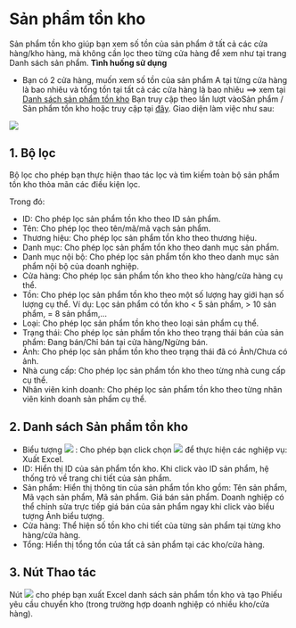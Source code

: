 # Sản phẩm tồn kho
Sản phẩm tồn kho giúp bạn xem số tồn của sản phẩm ở tất cả các cửa hàng/kho hàng, mà không cần lọc theo từng cửa hàng để xem như tại trang Danh sách sản phẩm.
**Tình huống sử dụng**
- Bạn có 2 cửa hàng, muốn xem số tồn của sản phẩm A tại từng cửa hàng là bao nhiêu và tổng tồn tại tất cả các cửa hàng là bao nhiêu ==> xem tại [Danh sách sản phẩm tồn kho](https://new.nhanh.vn/product/item/inventory)
Bạn truy cập theo lần lượt vàoSản phẩm / Sản phẩm tồn kho hoặc truy cập tại [đây](https://new.nhanh.vn/product/item/inventory).
Giao diện làm việc như sau:

![](https://raw.githubusercontent.com/nhanhapi/manual/master/docs/san-pham/img/sp-sptonkho.png)

## 1. Bộ lọc
Bộ lọc cho phép bạn thực hiện thao tác lọc và tìm kiếm toàn bộ sản phẩm tồn kho thỏa mãn các điều kiện lọc.

Trong đó:

- ID: Cho phép lọc sản phẩm tồn kho theo ID sản phẩm.
- Tên: Cho phép lọc theo tên/mã/mã vạch sản phẩm.
- Thương hiệu: Cho phép lọc sản phẩm tồn kho theo thương hiệu.
- Danh mục: Cho phép lọc sản phẩm tồn kho theo danh mục sản phẩm.
- Danh mục nội bộ: Cho phép lọc sản phẩm tồn kho theo danh mục sản phẩm nội bộ của doanh nghiệp.
- Cửa hàng: Cho phép lọc sản phẩm tồn kho theo kho hàng/cửa hàng cụ thể.
- Tồn: Cho phép lọc sản phẩm tồn kho theo một số lượng hay giới hạn số lượng cụ thể. Ví dụ: Lọc sản phẩm có tồn kho < 5 sản phẩm, > 10 sản phẩm, = 8 sản phẩm,...
- Loại: Cho phép lọc sản phẩm tồn kho theo loại sản phẩm cụ thể.
- Trạng thái: Cho phép lọc sản phẩm tồn kho theo trạng thái bán của sản phẩm: Đang bán/Chỉ bán tại cửa hàng/Ngừng bán.
- Ảnh: Cho phép lọc sản phẩm tồn kho theo trạng thái đã có Ảnh/Chưa có ảnh.
- Nhà cung cấp: Cho phép lọc sản phẩm tồn kho theo từng nhà cung cấp cụ thể.
- Nhân viên kinh doanh: Cho phép lọc sản phẩm tồn kho theo từng nhân viên kinh doanh sản phẩm cụ thể.
## 2. Danh sách Sản phẩm tồn kho
- Biểu tượng ![](https://raw.githubusercontent.com/nhanhapi/manual/master/docs/san-pham/img/sp-sptonkho-checked.png) : Cho phép bạn click chọn ![](https://raw.githubusercontent.com/nhanhapi/manual/master/docs/san-pham/img/sp-sptonkho-check.png) để thực hiện các nghiệp vụ: Xuất Excel.
- ID: Hiển thị ID của sản phẩm tồn kho. Khi click vào ID sản phẩm, hệ thống trỏ về trang chi tiết của sản phẩm.
- Sản phẩm: Hiển thị thông tin của sản phẩm tồn kho gồm: Tên sản phẩm, Mã vạch sản phẩm, Mã sản phẩm. Giá bán sản phẩm. Doanh nghiệp có thể chỉnh sửa trực tiếp giá bán của sản phẩm ngay khi click vào biểu tượng Ảnh biểu tượng![]().
- Cửa hàng: Thể hiện số tồn kho chi tiết của từng sản phẩm tại từng kho hàng/cửa hàng.
- Tổng: Hiển thị tổng tồn của tất cả sản phẩm tại các kho/cửa hàng.
## 3. Nút Thao tác
Nút ![](https://raw.githubusercontent.com/nhanhapi/manual/master/docs/img/thao-tac.jpg) cho phép bạn xuất Excel danh sách sản phẩm tồn kho và tạo Phiếu yêu cầu chuyển kho (trong trường hợp doanh nghiệp có nhiều kho/cửa hàng).
